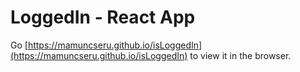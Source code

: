 # LoggedIn - React App

Go [https://mamuncseru.github.io/isLoggedIn](https://mamuncseru.github.io/isLoggedIn) to view it in the browser.

